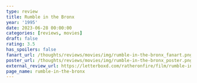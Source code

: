 ```yaml
---
type: review
title: Rumble in the Bronx
year: '1995'
date: 2023-06-28 00:00:00
categories: [reviews, movies]
draft: false
rating: 3.5
has_spoilers: false
fanart_url: /thoughts/reviews/movies/img/rumble-in-the-bronx_fanart.png
poster_url: /thoughts/reviews/movies/img/rumble-in-the-bronx_poster.png
external_review_url: https://letterboxd.com/ratheronfire/film/rumble-in-the-bronx/
page_name: rumble-in-the-bronx
---
```


